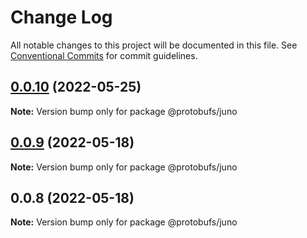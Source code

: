 # Change Log

All notable changes to this project will be documented in this file.
See [Conventional Commits](https://conventionalcommits.org) for commit guidelines.

## [0.0.10](https://github.com/cosmology-finance/proto-registry/compare/@protobufs/juno@0.0.9...@protobufs/juno@0.0.10) (2022-05-25)

**Note:** Version bump only for package @protobufs/juno





## [0.0.9](https://github.com/cosmology-finance/proto-registry/compare/@protobufs/juno@0.0.8...@protobufs/juno@0.0.9) (2022-05-18)

**Note:** Version bump only for package @protobufs/juno





## 0.0.8 (2022-05-18)

**Note:** Version bump only for package @protobufs/juno
